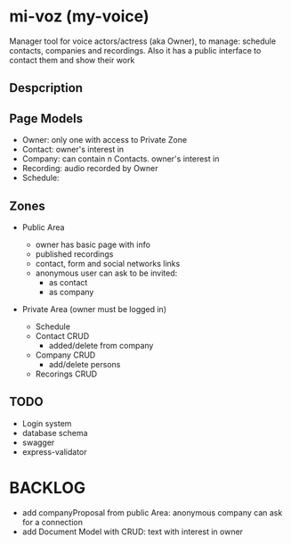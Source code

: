 # mi-voz (my-voice)

Manager tool for voice actors/actress (aka Owner), to manage: schedule contacts, companies and recordings. Also it has a public interface to contact them and show their work

## Despcription


## Page Models

- Owner: only one with access to Private Zone
- Contact: owner's interest in
- Company: can contain n Contacts. owner's interest in
- Recording: audio recorded by Owner
- Schedule:

## Zones

- Public Area
	- owner has basic page with info
	- published recordings
	- contact, form and social networks links
	- anonymous user can ask to be invited:
		-  as contact
		-  as company

- Private Area (owner must be logged in)
	- Schedule
	- Contact CRUD
		- added/delete from company
	- Company CRUD
		- add/delete persons
	- Recorings CRUD

## TODO

- Login system
- database schema
- swagger
- express-validator


# BACKLOG

- add companyProposal from public Area: anonymous company can ask for a connection
- add Document Model with CRUD: text with interest in owner
